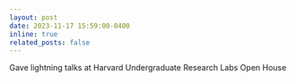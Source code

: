 ```yaml
---
layout: post
date: 2023-11-17 15:59:00-0400
inline: true
related_posts: false
---
```

Gave lightning talks at Harvard Undergraduate Research Labs Open House
